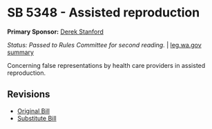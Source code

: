 # SB 5348 - Assisted reproduction
**Primary Sponsor:** [Derek Stanford](/person/leg/derek.stanford.md)

*Status: Passed to Rules Committee for second reading.* | [leg.wa.gov summary](https://app.leg.wa.gov/billsummary?BillNumber=5348&Year=2021)

Concerning false representations by health care providers in assisted reproduction.

## Revisions
* [Original Bill](1/)
* [Substitute Bill](S/)